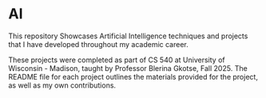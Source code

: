 # AI
This repository Showcases Artificial Intelligence techniques and projects that I have developed throughout my academic career.

These projects were completed as part of CS 540 at University of Wisconsin - Madison,
taught by Professor Blerina Gkotse, Fall 2025. The README file for each project outlines the materials provided for the project, as well as my own contributions.
